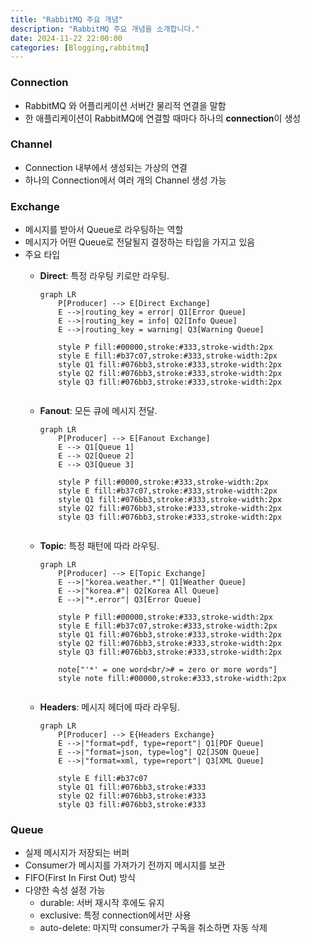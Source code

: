 ```yaml
---
title: "RabbitMQ 주요 개념"
description: "RabbitMQ 주요 개념을 소개합니다."
date: 2024-11-22 22:00:00
categories: [Blogging,rabbitmq]
---
```



### Connection

- RabbitMQ 와 어플리케이션 서버간 물리적 연결을 말함
- 한 애플리케이션이 RabbitMQ에 연결할 때마다 하나의 **connection**이 생성

### Channel

- Connection 내부에서 생성되는 가상의 연결
- 하나의 Connection에서 여러 개의 Channel 생성 가능

### Exchange

- 메시지를 받아서 Queue로 라우팅하는 역할
- 메시지가 어떤 Queue로 전달될지 결정하는 타입을 가지고 있음
- 주요 타입
    - **Direct**: 특정 라우팅 키로만 라우팅.
        
        ```mermaid
        graph LR
            P[Producer] --> E[Direct Exchange]
            E -->|routing_key = error| Q1[Error Queue]
            E -->|routing_key = info| Q2[Info Queue]
            E -->|routing_key = warning| Q3[Warning Queue]
            
            style P fill:#00000,stroke:#333,stroke-width:2px
            style E fill:#b37c07,stroke:#333,stroke-width:2px
            style Q1 fill:#076bb3,stroke:#333,stroke-width:2px
            style Q2 fill:#076bb3,stroke:#333,stroke-width:2px
            style Q3 fill:#076bb3,stroke:#333,stroke-width:2px
     
        
    - **Fanout**: 모든 큐에 메시지 전달.
        
        ```mermaid
        graph LR
            P[Producer] --> E[Fanout Exchange]
            E --> Q1[Queue 1]
            E --> Q2[Queue 2]
            E --> Q3[Queue 3]
            
            style P fill:#0000,stroke:#333,stroke-width:2px
            style E fill:#b37c07,stroke:#333,stroke-width:2px
            style Q1 fill:#076bb3,stroke:#333,stroke-width:2px
            style Q2 fill:#076bb3,stroke:#333,stroke-width:2px
            style Q3 fill:#076bb3,stroke:#333,stroke-width:2px
      
        
    - **Topic**: 특정 패턴에 따라 라우팅.
        
        ```mermaid
        graph LR
            P[Producer] --> E[Topic Exchange]
            E -->|"korea.weather.*"| Q1[Weather Queue]
            E -->|"korea.#"| Q2[Korea All Queue]
            E -->|"*.error"| Q3[Error Queue]
            
            style P fill:#00000,stroke:#333,stroke-width:2px
            style E fill:#b37c07,stroke:#333,stroke-width:2px
            style Q1 fill:#076bb3,stroke:#333,stroke-width:2px
            style Q2 fill:#076bb3,stroke:#333,stroke-width:2px
            style Q3 fill:#076bb3,stroke:#333,stroke-width:2px
            
            note["'*' = one word<br/># = zero or more words"]
            style note fill:#00000,stroke:#333,stroke-width:2px
      
        
    - **Headers**: 메시지 헤더에 따라 라우팅.
        
        ```mermaid
        graph LR
            P[Producer] --> E{Headers Exchange}
            E -->|"format=pdf, type=report"| Q1[PDF Queue]
            E -->|"format=json, type=log"| Q2[JSON Queue]
            E -->|"format=xml, type=report"| Q3[XML Queue]
            
            style E fill:#b37c07
            style Q1 fill:#076bb3,stroke:#333
            style Q2 fill:#076bb3,stroke:#333
            style Q3 fill:#076bb3,stroke:#333
        ```
        

### Queue

- 실제 메시지가 저장되는 버퍼
- Consumer가 메시지를 가져가기 전까지 메시지를 보관
- FIFO(First In First Out) 방식
- 다양한 속성 설정 가능
    - durable: 서버 재시작 후에도 유지
    - exclusive: 특정 connection에서만 사용
    - auto-delete: 마지막 consumer가 구독을 취소하면 자동 삭제
